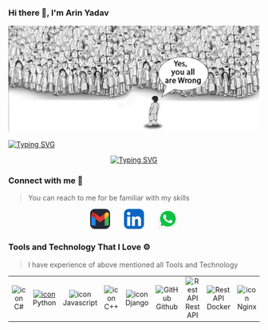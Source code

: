 ### Hi there 👋, I'm Arin Yadav 
<div>
<img src="https://github.com/Arinyadav1/Arinyadav1/blob/2f236fba7f539980ffdafc2e32bc418483792df2/FpW9MRCXEAA9duQ%20(1).jpg" alt="👋 Hi there! I'm Arin Yadav" title="👋 Hi there! I'm Arin Yadav"/> 
</div>
<div>

<a href="https://git.io/typing-svg"><img src="https://readme-typing-svg.demolab.com?font=Fira+Code&size=30&duration=1&pause=1&color=F7F7F7&multiline=true&repeat=false&width=2000&height=100&lines=I+am+Building+my+skills+to+become+a+Software+Developer+and+My+deep+interest+in+Full+Stack+App+Development%2C;+and+DSA%2C+I+am+doing+great+to+build+the+skills+of+Advanced+level." alt="Typing SVG" /></a>


<div align="center">
<a href="https://git.io/typing-svg"><img src="https://readme-typing-svg.demolab.com?font=Fira+Code&pause=1000&center=true&vCenter=true&width=550&lines=I+am+Full+Stack+App+Developer;Logic+Builder+and+Problem+Solver;I+am+Building+Myself+for+Beat+the+Future+;I+am+Passionate+to+Learning+New+Things+always" alt="Typing SVG" /></a>
  <p></p>
</div>



<!-- Social icons section -->
### Connect with me 🫴
> You can reach to me for be familiar with my skills
<p align="center">
  <a href="mailto:arinyadav98@gmail.com"><img width="40px" alt="Gmail" title="Gmail" src="https://github.com/tandpfun/skill-icons/blob/65dea6c4eaca7da319e552c09f4cf5a9a8dab2c8/icons/Gmail-Dark.svg"/></a>
  &#8287;&#8287;&#8287;&#8287;&#8287;
  <a href="https://www.linkedin.com/in/arin-yadav-040785245/"><img width="40px" alt="LinkedIn" title="LinkedIn" src="https://github.com/tandpfun/skill-icons/blob/65dea6c4eaca7da319e552c09f4cf5a9a8dab2c8/icons/LinkedIn.svg"/></a>
  &#8287;&#8287;&#8287;&#8287;&#8287;
  <a href="https://wa.me/919027899549"><img width="40px" alt="whatsapp" title="Whatapp" src="https://github.com/appicons/Whatsapp/blob/22e69b920f94a974b7bb308a76c9341821e48fec/icons/whatsapp_194x194.png"/></a>
<!--   &#8287;&#8287;&#8287;&#8287;&#8287; -->
<!--   <a href="https://discord.gg/fPrdqh3Zfu" alt="Discord" title="Dev Pro Tips Discord Server"><img width="32px" src="https://github.com/CLorant/readme-social-icons/blob/1a078b4b319beaa7fbcd202fa7fc1fc5d79d94d2/large/filled/facebook.svg"/></a> -->
  </p>

### Tools and Technology That I Love ⚙️
> I have experience of above mentioned all Tools and Technology

<div align="center">
<table>
  <tr>
    <td align="center" width="96">
        <img src="https://techstack-generator.vercel.app/csharp-icon.svg" alt="icon" width="65" height="65" />
      <br>C#
    </td>
    <td align="center" width="96">
      <a href="#macropower-tech">
        <img src="https://techstack-generator.vercel.app/python-icon.svg" alt="icon" width="65" height="65" />
      </a>
      <br>Python
    </td>
    <td align="center" width="96">
        <img src="https://techstack-generator.vercel.app/js-icon.svg" alt="icon" width="65" height="65" />
      <br>Javascript
    </td>
    <td align="center" width="96">
        <img src="https://techstack-generator.vercel.app/cpp-icon.svg" alt="icon" width="65" height="65" />
      <br>C++
    </td>
       <td align="center" width="96">
        <img src="https://techstack-generator.vercel.app/django-icon.svg" alt="icon" width="65" height="65" />
      <br>Django
    </td>
       <td align="center" width="96">
        <img src="https://techstack-generator.vercel.app/github-icon.svg" width="65" height="65" alt="GitHub" />
      <br>Github
    </td>
          <td align="center" width="96">
        <img src="https://techstack-generator.vercel.app/restapi-icon.svg" width="65" height="65" alt="Rest API" />
      <br>Rest API
    </td>
          <td align="center" width="96">
        <img src="https://techstack-generator.vercel.app/docker-icon.svg" width="65" height="65" alt="Rest API" />
      <br>Docker
    </td>
    <td align="center" width="96">
        <img src="https://techstack-generator.vercel.app/nginx-icon.svg" alt="icon" width="50" height="50" />
      <br>Nginx
    </td>
  </tr>
 
</table>
</div>
</table>


